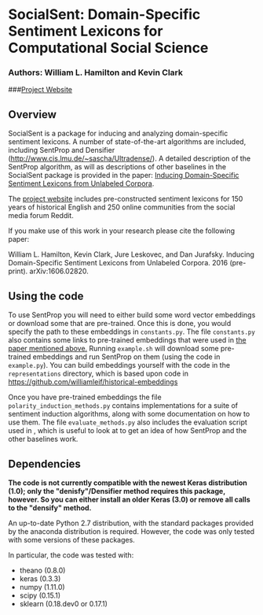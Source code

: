 # SocialSent: Domain-Specific Sentiment Lexicons for Computational Social Science

### Authors: William L. Hamilton and Kevin Clark
###[Project Website](http://nlp.stanford.edu/projects/socialsent)

## Overview 

SocialSent is a package for inducing and analyzing domain-specific sentiment lexicons.
A number of state-of-the-art algorithms are included, including SentProp and Densifier (http://www.cis.lmu.de/~sascha/Ultradense/).
A detailed description of the SentProp algorithm, as will as descriptions of other baselines in the SocialSent package is provided in the paper:
[Inducing Domain-Specific Sentiment Lexicons from Unlabeled Corpora](https://arxiv.org/abs/1606.02820).

The [project website](http://nlp.stanford.edu/projects/socialsent) includes pre-constructed sentiment lexicons for 150 years of historical English and 250 online communities from the social media forum Reddit.

If you make use of this work in your research please cite the following paper:

William L. Hamilton, Kevin Clark, Jure Leskovec, and Dan Jurafsky. Inducing Domain-Specific Sentiment Lexicons from Unlabeled Corpora. 2016 (pre-print). arXiv:1606.02820.

## Using the code

To use SentProp you will need to either build some word vector embeddings or download some that are pre-trained.
Once this is done, you would specify the path to these embeddings in `constants.py`.
The file `constants.py` also contains some links to pre-trained embeddings that were used in [the paper mentioned above.](https://arxiv.org/abs/1606.02820)
Running `example.sh` will download some pre-trained embeddings and run SentProp on them (using the code in `example.py`).
You can build embeddings yourself with the code in the `representations` directory, which is based upon code in https://github.com/williamleif/historical-embeddings

Once you have pre-trained embeddings the file `polarity_induction_methods.py` contains implementations for a suite of sentiment induction algorithms, along with some documentation on how to use them.
The file `evaluate_methods.py` also includes the evaluation script used in , which is useful to look at to get an idea of how SentProp and the other baselines work.

## Dependencies

**The code is not currently compatible with the newest Keras distribution (1.0); only the "denisfy"/Densifier method requires this package, however. So you can either install an older Keras (3.0) or remove all calls to the "densify" method.**

An up-to-date Python 2.7 distribution, with the standard packages provided by the anaconda distribution is required. However, the code was only tested with some versions of these packages.

In particular, the code was tested with:
* theano (0.8.0) 
* keras (0.3.3)
* numpy (1.11.0)
* scipy (0.15.1)
* sklearn (0.18.dev0 or 0.17.1)
